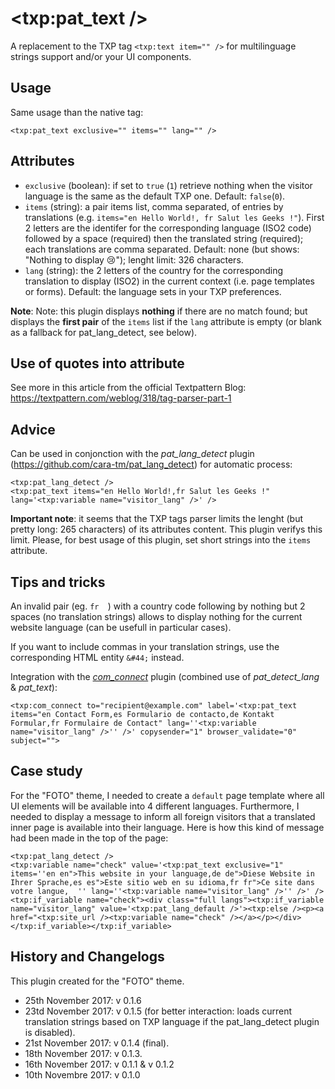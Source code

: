 # <txp:pat_text />

A replacement to the TXP tag `<txp:text item="" />` for multilinguage strings support and/or your UI components.

## Usage

Same usage than the native tag:

    <txp:pat_text exclusive="" items="" lang="" />
    
## Attributes

* `exclusive` (boolean): if set to `true` (`1`) retrieve nothing when the visitor language is the same as the default TXP one. Default: `false`(`0`).
* `items` (string): a pair items list, comma separated, of entries by translations (e.g. `items="en Hello World!, fr Salut les Geeks !"`). First 2 letters are the identifer for the corresponding language (ISO2 code) followed by a space (required) then the translated string (required); each translations are comma separated. Default: none (but shows: "Nothing to display 😢"); lenght limit: 326 characters.
* `lang` (string): the 2 letters of the country for the corresponding translation to display (ISO2) in the current context (i.e. page templates or forms). Default: the language sets in your TXP preferences.

**Note**: Note: this plugin displays **nothing** if there are no match found; but displays the **first pair** of the `items` list if the `lang` attribute is empty (or blank as a fallback for pat_lang_detect, see below).

## Use of quotes into attribute

See more in this article from the official Textpattern Blog: https://textpattern.com/weblog/318/tag-parser-part-1

## Advice

Can be used in conjonction with the *pat_lang_detect* plugin (https://github.com/cara-tm/pat_lang_detect) for automatic process:

    <txp:pat_lang_detect />
    <txp:pat_text items="en Hello World!,fr Salut les Geeks !" lang='<txp:variable name="visitor_lang" />' />

**Important note**: it seems that the TXP tags parser limits the lenght (but pretty long: 265 characters) of its attributes content. This plugin verifys this limit. Please, for best usage of this plugin, set short strings into the `items` attribute.

## Tips and tricks

An invalid pair (eg. `fr  `) with a country code following by nothing but 2 spaces (no translation strings) allows to display nothing for the current website language (can be usefull in particular cases).

If you want to include commas in your translation strings, use the corresponding HTML entity `&#44;` instead.

Integration with the [*com_connect*](https://forum.textpattern.io/viewtopic.php?id=47913) plugin (combined use of *pat_detect_lang* & *pat_text*):

    <txp:com_connect to="recipient@example.com" label='<txp:pat_text items="en Contact Form,es Formulario de contacto,de Kontakt Formular,fr Formulaire de Contact" lang=''<txp:variable name="visitor_lang" />'' />' copysender="1" browser_validate="0" subject="">

## Case study

For the "FOTO" theme, I needed to create a `default` page template where all UI elements will be available into 4 different languages.
Furthermore, I needed to display a message to inform all foreign visitors that a translated inner page is available into their language.
Here is how this kind of message had been made in the top of the page:

    <txp:pat_lang_detect />
    <txp:variable name="check" value='<txp:pat_text exclusive="1" items=''en en">This website in your language,de de">Diese Website in Ihrer Sprache,es es">Este sitio web en su idioma,fr fr">Ce site dans votre langue,  '' lang=''<txp:variable name="visitor_lang" />'' />' />
    <txp:if_variable name="check"><div class="full langs"><txp:if_variable name="visitor_lang" value='<txp:pat_lang_default />'><txp:else /><p><a href="<txp:site_url /><txp:variable name="check" /></a></p></div></txp:if_variable></txp:if_variable>


## History and Changelogs

This plugin created for the "FOTO" theme.

* 25th November 2017: v 0.1.6
* 23td November 2017: v 0.1.5 (for better interaction: loads current translation strings based on TXP language if the pat_lang_detect plugin is disabled).
* 21st November 2017: v 0.1.4 (final).
* 18th November 2017: v 0.1.3.
* 16th November 2017: v 0.1.1 & v 0.1.2
* 10th Novembre 2017: v 0.1.0
